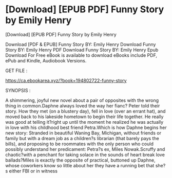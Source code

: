 # [Download] [EPUB PDF] Funny Story by Emily Henry
[Download] [EPUB PDF] Funny Story by Emily Henry

Download [PDF & EPUB] Funny Story BY: Emily Henry Download Funny Story BY: Emily Henry PDF Download Funny Story BY: Emily Henry Epub Download For Free eBook is available to download eBooks include PDF, ePub and Kindle, Audiobook Versions.

GET FILE :

https://ca.ebookarea.xyz/?book=194802722-funny-story

SYNOPSIS : 

A shimmering, joyful new novel about a pair of opposites with the wrong thing in common.Daphne always loved the way her fianc? Peter told their story. How they met (on a blustery day), fell in love (over an errant hat), and moved back to his lakeside hometown to begin their life together. He really was good at telling it?right up until the moment he realized he was actually in love with his childhood best friend Petra.Which is how Daphne begins her new story: Stranded in beautiful Waning Bay, Michigan, without friends or family but with a dream job as a children?s librarian (that barely pays the bills), and proposing to be roommates with the only person who could possibly understand her predicament: Petra?s ex, Miles Nowak.Scruffy and chaotic?with a penchant for taking solace in the sounds of heart break love ballads?Miles is exactly the opposite of practical, buttoned up Daphne, whose coworkers know so little about her they have a running bet that she?s either FBI or in witness 
